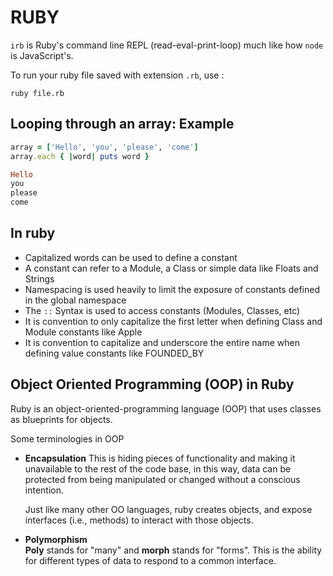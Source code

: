 # RUBY

`irb` is Ruby's command line REPL (read-eval-print-loop) much like how `node` is JavaScript's.

To run your ruby file saved with extension `.rb`, use :

```
ruby file.rb
```

## Looping through an array: Example

```ruby
array = ['Hello', 'you', 'please', 'come']
array.each { |word| puts word }

Hello
you
please
come
```

## In ruby

- Capitalized words can be used to define a constant
- A constant can refer to a Module, a Class or simple data like Floats and Strings
- Namespacing is used heavily to limit the exposure of constants defined in the global namespace
- The `::` Syntax is used to access constants (Modules, Classes, etc)
- It is convention to only capitalize the first letter when defining Class and Module constants like Apple
- It is convention to capitalize and underscore the entire name when defining value constants like FOUNDED_BY

## Object Oriented Programming (OOP) in Ruby

Ruby is an object-oriented-programming language (OOP) that uses classes as blueprints for objects.

Some terminologies in OOP

- **Encapsulation**
  This is hiding pieces of functionality and making it unavailable to the rest of the code base, in this way, data can be protected from being manipulated or changed without a conscious intention.

  Just like many other OO languages, ruby creates objects, and expose interfaces (i.e., methods) to interact with those objects.

- **Polymorphism** <br>
  **Poly** stands for "many" and **morph** stands for "forms". This is the ability for different types of data to respond to a common interface.
